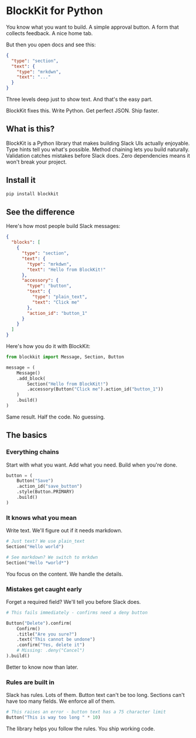 # BlockKit for Python

You know what you want to build. A simple approval button. A form that collects
feedback. A nice home tab.

But then you open docs and see this:

```json
{
  "type": "section",
  "text": {
    "type": "mrkdwn",
    "text": "..."
  }
}
```

Three levels deep just to show text. And that's the easy part.

BlockKit fixes this. Write Python. Get perfect JSON. Ship faster.

## What is this?

BlockKit is a Python library that makes building Slack UIs actually enjoyable.
Type hints tell you what's possible. Method chaining lets you build naturally.
Validation catches mistakes before Slack does. Zero dependencies means it won't
break your project.

## Install it

```bash
pip install blockkit
```

## See the difference

Here's how most people build Slack messages:

```json
{
  "blocks": [
    {
      "type": "section",
      "text": {
        "type": "mrkdwn",
        "text": "Hello from BlockKit!"
      },
      "accessory": {
        "type": "button",
        "text": {
          "type": "plain_text",
          "text": "Click me"
        },
        "action_id": "button_1"
      }
    }
  ]
}
```

Here's how you do it with BlockKit:

```python
from blockkit import Message, Section, Button

message = (
    Message()
    .add_block(
        Section("Hello from BlockKit!")
        .accessory(Button("Click me").action_id("button_1"))
    )
    .build()
)
```

Same result. Half the code. No guessing.

## The basics

### Everything chains

Start with what you want. Add what you need. Build when you're done.

```python
button = (
    Button("Save")
    .action_id("save_button")
    .style(Button.PRIMARY)
    .build()
)
```

### It knows what you mean

Write text. We'll figure out if it needs markdown.

```python
# Just text? We use plain_text
Section("Hello world")

# See markdown? We switch to mrkdwn
Section("Hello *world*")
```

You focus on the content. We handle the details.

### Mistakes get caught early

Forget a required field? We'll tell you before Slack does.

```python
# This fails immediately - confirms need a deny button

Button("Delete").confirm(
    Confirm()
    .title("Are you sure?")
    .text("This cannot be undone")
    .confirm("Yes, delete it")
    # Missing: .deny("Cancel")
).build()
```

Better to know now than later.

### Rules are built in

Slack has rules. Lots of them. Button text can't be too long. Sections can't
have too many fields. We enforce all of them.

```python
# This raises an error - button text has a 75 character limit
Button("This is way too long " * 10)
```

The library helps you follow the rules. You ship working code.
